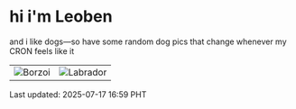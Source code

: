 # hi i'm Leoben

and i like dogs—so have some random dog pics that change whenever my CRON feels like it

|  |  |
|--------|----------|
| ![Borzoi](https://random-dog-vercel.vercel.app/api/random-borzoi?v=1752742797) | ![Labrador](https://random-dog-vercel.vercel.app/api/random-labrador?v=1752742797) |

Last updated: 2025-07-17 16:59 PHT

